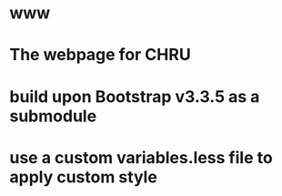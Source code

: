 # www

# The webpage for CHRU

# build upon Bootstrap v3.3.5 as a submodule

# use a custom variables.less file to apply custom style

